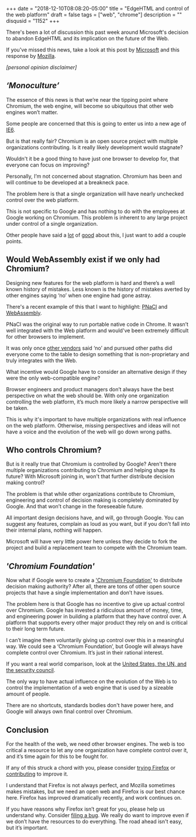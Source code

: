 +++
date = "2018-12-10T08:08:20-05:00"
title = "EdgeHTML and control of the web platform"
draft = false
tags = ["web", "chrome"]
description = ""
disqusid = "1152"
+++

There's been a lot of discussion this past week around Microsoft's decision to abandon EdgeHTML and its implication on the future of the Web.

If you've missed this news, take a look at this post by [Microsoft](https://blogs.windows.com/windowsexperience/2018/12/06/microsoft-edge-making-the-web-better-through-more-open-source-collaboration/) and this response by [Mozilla](https://blog.mozilla.org/blog/2018/12/06/goodbye-edge/).

<!--more-->

*[personal opinion disclaimer]*

## *‘Monoculture’*

The essence of this news is that we’re near the tipping point where Chromium, the web engine, will become so ubiquitous that other web engines won’t matter.

Some people are concerned that this is going to enter us into a new age of [IE6](https://en.wikipedia.org/wiki/Internet_Explorer_6).

But is that really fair? Chromium is an open source project with multiple organizations contributing. Is it really likely development would stagnate?

Wouldn't it be a good thing to have just one browser to develop for, that everyone can focus on improving?

Personally, I’m not concerned about stagnation. Chromium has been and will continue to be developed at a breakneck pace.

The problem here is that a single organization will have nearly unchecked control over the web platform.

This is not specific to Google and has nothing to do with the employees at Google working on Chromium. This problem is inherent to any large project under control of a single organization.

Other people have said a [lot](https://robert.ocallahan.org/2014/08/choose-firefox-now-or-later-you-wont.html) of [good](https://twitter.com/annevk/status/1070259200381632513) about this, I just want to add a couple points.

## Would WebAssembly exist if we only had Chromium?

Designing new features for the web platform is hard and there’s a well known history of mistakes. Less known is the history of mistakes averted by other engines saying ‘no’ when one engine had gone astray.

There's a recent example of this that I want to highlight: [PNaCl](https://en.wikipedia.org/wiki/Google_Native_Client) and [WebAssembly](https://webassembly.org/).

PNaCl was the original way to run portable native code in Chrome. It wasn’t well integrated with the Web platform and would've been extremely difficult for other browsers to implement.

It was only once [other vendors](https://robert.ocallahan.org/2017/06/webassembly-mozilla-won.html) said ‘no’ and pursued other paths did everyone come to the table to design something that is non-proprietary and truly integrates with the Web.

What incentive would Google have to consider an alternative design if they were the only web-compatible engine?

Browser engineers and product managers don’t always have the best perspective on what the web should be. With only one organization controlling the web platform, it’s much more likely a narrow perspective will be taken.

This is why it's important to have multiple organizations with real influence on the web platform. Otherwise, missing perspectives and ideas will not have a voice and the evolution of the web will go down wrong paths.

## Who controls Chromium?

But is it really true that Chromium is controlled by Google? Aren't there multiple organizations contributing to Chromium and helping shape its future? With Microsoft joining in, won't that further distribute decision making control?

The problem is that while other organizations contribute to Chromium, engineering and control of decision making is completely dominated by Google. And that won’t change in the foreseeable future.

All important design decisions have, and will, go through Google. You can suggest any features, complain as loud as you want, but if you don't fall into their internal plans, nothing will happen.

Microsoft will have very little power here unless they decide to fork the project and build a replacement team to compete with the Chromium team.

## *'Chromium Foundation'*

Now what if Google were to create a ['Chromium Foundation'](https://twitter.com/_richtr/status/1070275428437377024) to distribute decision making authority? After all, there are tons of other open source projects that have a single implementation and don’t have issues.

The problem here is that Google has no incentive to give up actual control over Chromium. Google has invested a ridiculous amount of money, time, and engineering power in building a platform that they have control over. A platform that supports every other major product they rely on and is critical to their long term future.

I can’t imagine them voluntarily giving up control over this in a meaningful way. We could see a ‘Chromium Foundation’, but Google will always have complete control over Chromium. It’s just in their rational interest.

If you want a real world comparison, look at the [United States, the UN, and the security council](https://en.wikipedia.org/wiki/United_Nations_Security_Council_veto_power).

The only way to have actual influence on the evolution of the Web is to control the implementation of a web engine that is used by a sizeable amount of people.

There are no shortcuts, standards bodies don't have power here, and Google will always own final control over Chromium.

## Conclusion

For the health of the web, we need other browser engines. The web is too critical a resource to let any one organization have complete control over it, and it’s time again for this to be fought for.

If any of this struck a chord with you, please consider [trying Firefox](https://www.mozilla.org/en-US/firefox/fights-for-you/) or [contributing](https://developer.mozilla.org/en-US/docs/Mozilla/Developer_guide/Introduction) to improve it.

I understand that Firefox is not always perfect, and Mozilla sometimes makes mistakes, but we need an open web and Firefox is our best chance here. Firefox has improved dramatically recently, and work continues on.

If you have reasons why Firefox isn’t great for you, please help us understand why. Consider [filing a bug](https://bugzilla.mozilla.org/). We really do want to improve even if we don’t have the resources to do everything. The road ahead isn't easy, but it’s important.
